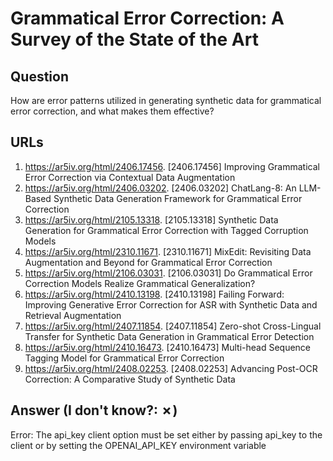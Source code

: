# Grammatical Error Correction: A Survey of the State of the Art

## Question

How are error patterns utilized in generating synthetic data for grammatical error correction, and what makes them effective?

## URLs

1. https://ar5iv.org/html/2406.17456. [2406.17456] Improving Grammatical Error Correction via Contextual Data Augmentation
2. https://ar5iv.org/html/2406.03202. [2406.03202] ChatLang-8: An LLM-Based Synthetic Data Generation Framework for Grammatical Error Correction
3. https://ar5iv.org/html/2105.13318. [2105.13318] Synthetic Data Generation for Grammatical Error Correction with Tagged Corruption Models
4. https://ar5iv.org/html/2310.11671. [2310.11671] MixEdit: Revisiting Data Augmentation and Beyond for Grammatical Error Correction
5. https://ar5iv.org/html/2106.03031. [2106.03031] Do Grammatical Error Correction Models Realize Grammatical Generalization?
6. https://ar5iv.org/html/2410.13198. [2410.13198] Failing Forward: Improving Generative Error Correction for ASR with Synthetic Data and Retrieval Augmentation
7. https://ar5iv.org/html/2407.11854. [2407.11854] Zero-shot Cross-Lingual Transfer for Synthetic Data Generation in Grammatical Error Detection
8. https://ar5iv.org/html/2410.16473. [2410.16473] Multi-head Sequence Tagging Model for Grammatical Error Correction
9. https://ar5iv.org/html/2408.02253. [2408.02253] Advancing Post-OCR Correction: A Comparative Study of Synthetic Data

## Answer (I don't know?: ✗)

Error: The api_key client option must be set either by passing api_key to the client or by setting the OPENAI_API_KEY environment variable